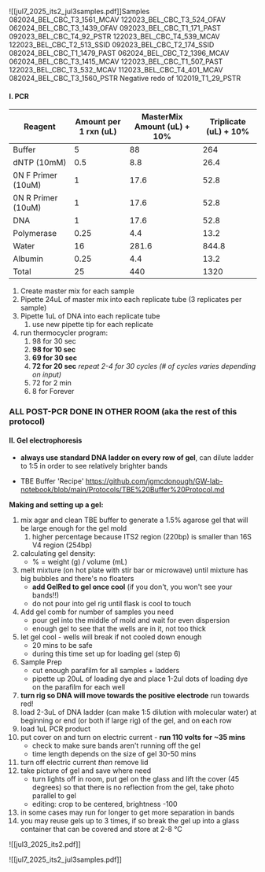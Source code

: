 ![[jul7_2025_its2_jul3samples.pdf]]Samples
082024_BEL_CBC_T3_1561_MCAV
122023_BEL_CBC_T3_524_OFAV
062024_BEL_CBC_T3_1439_OFAV 
092023_BEL_CBC_T1_171_PAST
092023_BEL_CBC_T4_92_PSTR
122023_BEL_CBC_T4_539_MCAV
122023_BEL_CBC_T2_513_SSID
092023_BEL_CBC_T2_174_SSID
082024_BEL_CBC_T1_1479_PAST
062024_BEL_CBC_T2_1396_MCAV
062024_BEL_CBC_T3_1415_MCAV
122023_BEL_CBC_T1_507_PAST
122023_BEL_CBC_T3_532_MCAV
112023_BEL_CBC_T4_401_MCAV
082024_BEL_CBC_T3_1560_PSTR
Negative
redo of 102019_T1_29_PSTR
#### I. PCR

| Reagent            | Amount per 1 rxn (uL) | MasterMix Amount (uL) + 10% | Triplicate (uL) + 10% |
| ------------------ | --------------------- | --------------------------- | --------------------- |
| Buffer             | 5                     | 88                          | 264                   |
| dNTP (10mM)        | 0.5                   | 8.8                         | 26.4                  |
| 0N F Primer (10uM) | 1                     | 17.6                        | 52.8                  |
| 0N R Primer (10uM) | 1                     | 17.6                        | 52.8                  |
| DNA                | 1                     | 17.6                        | 52.8                  |
| Polymerase         | 0.25                  | 4.4                         | 13.2                  |
| Water              | 16                    | 281.6                       | 844.8                 |
| Albumin            | 0.25                  | 4.4                         | 13.2                  |
| Total              | 25                    | 440                         | 1320                  |
1. Create master mix for each sample
2. Pipette 24uL of master mix into each replicate tube (3 replicates per sample)
3. Pipette 1uL of DNA into each replicate tube
	1. use new pipette tip for each replicate
4. run thermocycler program:
	1. 98 for 30 sec
	2. **98 for 10 sec**
	3. **69 for 30 sec**
	4. **72 for 20 sec** 
	*repeat 2-4 for 30 cycles (# of cycles varies depending on input)*
	5. 72 for 2 min
	6. 8 for Forever
	
### **ALL POST-PCR DONE IN OTHER ROOM (aka the rest of this protocol)**

#### II. Gel electrophoresis
- **always use standard DNA ladder on every row of gel**, can dilute ladder to 1:5 in order to see relatively brighter bands

- TBE Buffer 'Recipe' https://github.com/jgmcdonough/GW-lab-notebook/blob/main/Protocols/TBE%20Buffer%20Protocol.md

**Making and setting up a gel:**
1. mix agar and clean TBE buffer to generate a 1.5% agarose gel that will be large enough for the gel mold
	1. higher percentage because ITS2 region (220bp) is smaller than 16S V4 region (254bp)
2. calculating gel density:
	- % = weight (g) / volume (mL)
3. melt mixture (on hot plate with stir bar or microwave) until mixture has big bubbles and there's no floaters
	-  **add GelRed to gel once cool** (if you don't, you won't see your bands!!)
	- do not pour into gel rig until flask is cool to touch
4. Add gel comb for number of samples you need
	- pour gel into the middle of mold and wait for even dispersion
	- enough gel to see that the wells are in it, not too thick
5. let gel cool - wells will break if not cooled down enough
	- 20 mins to be safe
	- during this time set up for loading gel (step 6)
6. Sample Prep
	- cut enough parafilm for all samples + ladders
	- pipette up 20uL of loading dye and place 1-2ul dots of loading dye on the parafilm for each well
7. **turn rig so DNA will move towards the positive electrode** run towards red!
8. load 2-3uL of DNA ladder (can make 1:5 dilution with molecular water) at beginning or end (or both if large rig) of the gel, and on each row
9. load 1uL PCR product 
10. put cover on and turn on electric current - **run 110 volts for ~35 mins**
	- check to make sure bands aren't running off the gel
	- time length depends on the size of gel 30-50 mins 
11. turn off electric current *then* remove lid
12. take picture of gel and save where need
	- turn lights off in room, put gel on the glass and lift the cover (45 degrees) so that there is no reflection from the gel, take photo parallel to gel 
	- editing: crop to be centered, brightness -100
13. in some cases may run for longer to get more separation in bands 
14. you may reuse gels up to 3 times, if so break the gel up into a glass container that can be covered and store at 2-8 °C

![[jul3_2025_its2.pdf]]

![[jul7_2025_its2_jul3samples.pdf]]